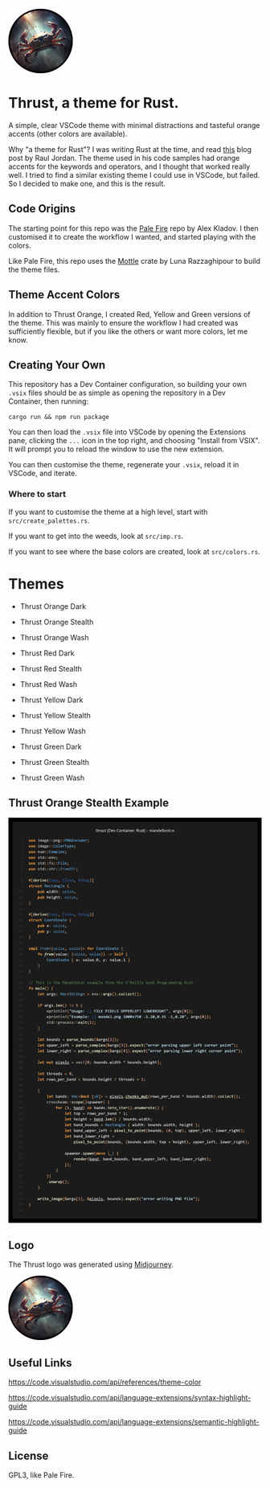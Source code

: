 ![](./icon.png)

# Thrust, a theme for Rust.

A simple, clear VSCode theme with minimal distractions and tasteful orange accents (other colors are available).

Why "a theme for Rust"? 
I was writing Rust at the time, and read [this](https://rauljordan.com/rust-concepts-i-wish-i-learned-earlier/) blog post by Raul Jordan. 
The theme used in his code samples had orange accents for the keywords and operators, and I thought that worked really well.
I tried to find a similar existing theme I could use in VSCode, but failed.
So I decided to make one, and this is the result.

## Code Origins

The starting point for this repo was the [Pale Fire](https://github.com/matklad/pale-fire) repo by Alex Kladov.
I then customised it to create the workflow I wanted, and started playing with the colors.

Like Pale Fire, this repo uses the [Mottle](https://github.com/arzg/mottle) crate by Luna Razzaghipour to build the theme files.

## Theme Accent Colors

In addition to Thrust Orange, I created Red, Yellow and Green versions of the theme. 
This was mainly to ensure the workflow I had created was sufficiently flexible,
but if you like the others or want more colors, let me know.

## Creating Your Own

This repository has a Dev Container configuration, so building your own `.vsix` files should be as simple as
opening the repository in a Dev Container, then running:

```
cargo run && npm run package
```

You can then load the `.vsix` file into VSCode by opening the Extensions pane, clicking the `...` icon in the top right, and choosing "Install from VSIX". It will prompt you to reload the window to use the new extension.

You can then customise the theme, regenerate your `.vsix`, reload it in VSCode, and iterate.

### Where to start

If you want to customise the theme at a high level, start with `src/create_palettes.rs`. 

If you want to get into the weeds, look at `src/imp.rs`.

If you want to see where the base colors are created, look at `src/colors.rs`.

# Themes

 - Thrust Orange Dark
 - Thrust Orange Stealth
 - Thrust Orange Wash

 - Thrust Red Dark
 - Thrust Red Stealth
 - Thrust Red Wash

 - Thrust Yellow Dark
 - Thrust Yellow Stealth
 - Thrust Yellow Wash

 - Thrust Green Dark
 - Thrust Green Stealth
 - Thrust Green Wash

## Thrust Orange Stealth Example


<img src="thrust-orange-stealth.png" width="803px">


## Logo

The Thrust logo was generated using [Midjourney](https://www.midjourney.com/).

![](./icon.png)


## Useful Links

https://code.visualstudio.com/api/references/theme-color

https://code.visualstudio.com/api/language-extensions/syntax-highlight-guide

https://code.visualstudio.com/api/language-extensions/semantic-highlight-guide


## License

GPL3, like Pale Fire.
